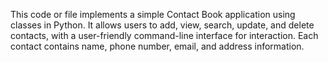 This code or file implements a simple Contact Book application using classes in Python. 
It allows users to add, view, search, update, and delete contacts, with a user-friendly
command-line interface for interaction. 
Each contact contains name, phone number, email, and address information.
